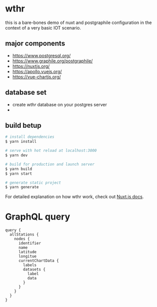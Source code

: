 # wthr
this is a bare-bones demo of nuxt and postgraphile configuration in the context of a very basic IOT scenario.
## major components
- https://www.postgresql.org/
- https://www.graphile.org/postgraphile/
- https://nuxtjs.org/
- https://apollo.vuejs.org/
- https://vue-chartjs.org/

## database set
- create *wthr* database on your postgres server
- 

## build betup

```bash
# install dependencies
$ yarn install

# serve with hot reload at localhost:3000
$ yarn dev

# build for production and launch server
$ yarn build
$ yarn start

# generate static project
$ yarn generate
```

For detailed explanation on how wthr work, check out [Nuxt.js docs](https://nuxtjs.org).

# GraphQL query
```
query {
  allStations {
    nodes {
      identifier
      name
      latitude
      longitue
      currentChartData {
        labels
        datasets {
          label
          data
        }
      }
    }
  }
}
```
